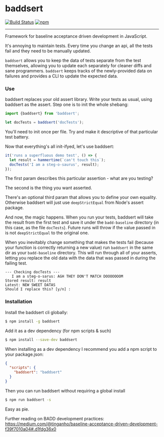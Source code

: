 # baddsert

[![Build Status](https://travis-ci.org/SomeKittens/baddsert.svg?branch=master)](https://travis-ci.org/SomeKittens/baddsert) [![npm](https://img.shields.io/npm/v/baddsert.svg?maxAge=2592000)](https://www.npmjs.com/package/baddsert)

---

Framework for baseline acceptance driven development in JavaScript.

It's annoying to maintain tests.  Every time you change an api, all the tests fail and they need to be manually updated.

`baddsert` allows you to keep the data of tests separate from the test themselves, allowing you to update each separately for cleaner diffs and sane programmers.  `baddsert` keeps tracks of the newly-provided data on failures and provides a CLI to update the expected data.

### Use

baddsert replaces your old assert library.  Write your tests as usual, using baddsert as the assert.  Step one is to init the whole shebang:

```typescript
import {baddsert} from 'baddsert';

let docTests = baddsert('docTests');
```

You'll need to init once per file.  Try and make it descriptive of that particular test battery.

Now that everything's all init-ifyed, let's use baddsert:

```typescript
it('runs a superfluous demo test', () => {
  let result = hammertime(`can't touch this`);
  docTests('I am a steg-o-saurus', result);
});
```

The first param describes this particular assertion - what are you testing?

The second is the thing you want asserted.

There's an optional third param that allows you to define your own equality.  Otherwise baddsert will just use `deepStrictEqual` from Node's assert package.

And now, the magic happens.  When you run your tests, baddsert will take the result from the first test and save it under the `badd-baseline` directory (in this case, as the file `docTests`).  Future runs will throw if the value passed in is not `deepStrictEqual` to the original one.

When you inevitably change something that makes the tests fail (because your function is correctly returning a new value) run `baddsert` in the same dir as your `badd-baseline` directory.  This will run through all of your asserts, letting you replace the old data with the data that was passed in during the failing test.

```
--- Checking docTests ---
   I am a steg-o-sarus: AGH THEY DON'T MATCH DOOOOOOOM
Stored result: result
Latest: NEW SWEET DATAS
Should I replace this? [y/n] :
```

### Installation
Install the baddsert cli globally:

```sh
$ npm install -g baddsert
```

Add it as a dev dependency (for npm scripts & such)

```sh
$ npm install --save-dev baddsert
```

When installing as a dev dependency I recommend you add a npm script to your package.json:

```json
{
  "scripts": {
    "baddsert": "baddsert"
  }
}
```

Then you can run baddsert without requiring a global install

```sh
$ npm run baddsert -s
```

Easy as pie.

Further reading on BADD development practices: https://medium.com/@tinganho/baseline-acceptance-driven-development-f39f7010a04#.d1fdg36x0

